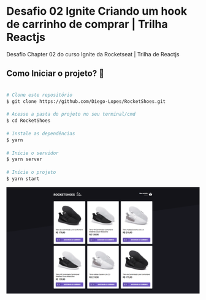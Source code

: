 # Desafio 02 Ignite Criando um hook de carrinho de comprar | Trilha Reactjs

Desafio Chapter 02 do curso Ignite da Rocketseat | Trilha de Reactjs

<h2>Como Iniciar o projeto? 🎲 </h2>

```bash

# Clone este repositório
$ git clone https://github.com/Diego-Lopes/RocketShoes.git

# Acesse a pasta do projeto no seu terminal/cmd
$ cd RocketShoes

# Instale as dependências
$ yarn

# Inicie o servidor
$ yarn server

# Inicie o projeto
$ yarn start

```

<img src="./public/img/rocketshoes.png"/>
